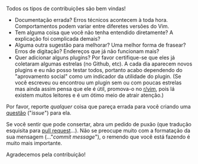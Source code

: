Todos os tipos de contribuições são bem vindas!

- Documentação errada? Erros técnicos acontecem à toda hora. Comportamentos
  podem variar entre diferetes versões do Vim.
- Tem alguma coisa que você não tenha entendido diretamente? A explicação foi
  complicada demais?
- Alguma outra sugestão para melhorar? Uma melhor forma de frasear? Erros de
  digitação? Endereços que já não funcionam mais?
- Quer adicionar alguns plugins? Por favor certifique-se que eles já coletaram
  algumas estrelas (no Github, etc). A cada dia aparecem novos plugins e eu não
  posso testar todos, portanto acabo dependendo do "aprovamento social" como um
  indicador da utilidade do plugin. (Se você escreveu ou encontrou um plugin sem
  ou com poucas estrelas mas ainda assim pensa que ele é útil, promova-o no
  [r/vim](https://www.reddit.com/r/vim), pois lá existem muitos leitores e é um
  ótimo meio de atrair atenção.)

Por favor, reporte _qualquer_ coisa que pareça errada para você criando uma
[questão](https://github.com/mhinz/vim-galore/issues/new) ("_issue_") para ela.

Se você sentir que pode consertar, abra um pedido de puxão (que tradução
esquisita para [pull
request](https://help.github.com/categories/collaborating-with-issues-and-pull-requests)...).
Não se preocupe muito com a formatação da sua mensagem (..."_commit message_"),
o remendo que você está fazendo é muito mais importante.

Agradecemos pela contribuição!
